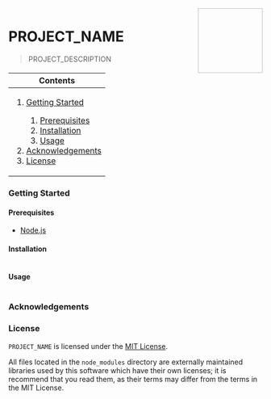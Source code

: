<img height="128px" width="128px" align="right" />

# PROJECT_NAME

> PROJECT_DESCRIPTION

<table>
    <thead>
        <tr>
            <th align="center"><strong>Contents</strong></th>
        </tr>
    </thead>
    <tbody>
        <tr>
            <td>
                <ol>
                    <li><a href="#getting-started">Getting Started</a></li>
                    <ol>
                        <li><a href="#prerequisites">Prerequisites</a></li>
                        <li><a href="#installation">Installation</a></li>
                        <li><a href="#usage">Usage</a></li>
                    </ol>
                    <li><a href="#acknowledgements">Acknowledgements</a></li>
                    <li><a href="#license">License</a></li>
                </ol>
            </td>
        </tr>
    </tbody>
</table>

### Getting Started

#### Prerequisites

- [Node.js](https://nodejs.org/en/download/)

#### Installation

```bash
```

#### Usage

```bash
```

### Acknowledgements

### License

`PROJECT_NAME` is licensed under the [MIT License](https://github.com/USERNAME/REPOSITORY_NAME/blob/master/LICENSE).

All files located in the `node_modules` directory are externally maintained libraries used by this software which have their own licenses; it is recommend that you read them, as their terms may differ from the terms in the MIT License.
